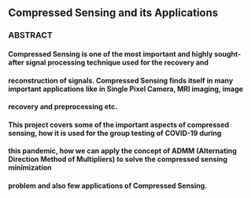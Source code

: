 ##                                                     Compressed Sensing and its Applications

###                                                                    ABSTRACT

#### Compressed Sensing is one of the most important and highly sought-after signal processing technique used for the recovery and
#### reconstruction of signals. Compressed Sensing finds itself in many important applications like in Single Pixel Camera, MRI imaging, image 
#### recovery and preprocessing etc.

#### This project covers some of the important aspects of compressed sensing, how it is used for the group testing of COVID-19 during 
#### this pandemic, how we can apply the concept of ADMM (Alternating Direction Method of Multipliers) to solve the compressed sensing minimization
#### problem and also few applications of Compressed Sensing.

